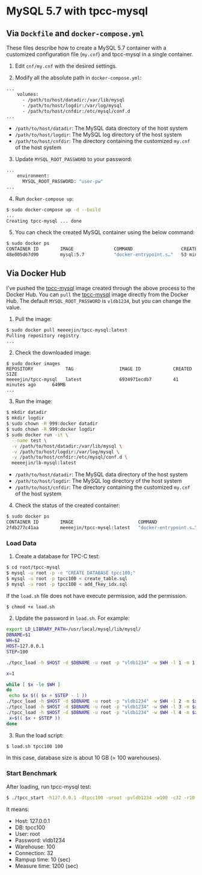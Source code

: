 # MySQL 5.7 with tpcc-mysql

## Via `Dockfile` and `docker-compose.yml`

These files describe how to create a MySQL 5.7 container with a customized configuration file (`my.cnf`) and tpcc-mysql in a single container.

1. Edit `cnf/my.cnf` with the desired settings.

2. Modify all the absolute path in `docker-compose.yml`:

```bash
...
    volumes:
      - /path/to/host/datadir:/var/lib/mysql
      - /path/to/host/logdir:/var/log/mysql
      - /path/to/host/cnfdir:/etc/mysql/conf.d
...
```

- `/path/to/host/datadir`: The MySQL data directory of the host system
- `/path/to/host/logdir`: The MySQL log directory of the host system
- `/path/to/host/cnfdir`: The directory containing the customized `my.cnf` of the host system

3. Update `MYSQL_ROOT_PASSWORD` to your password:

```bash
...
    environment:
      MYSQL_ROOT_PASSWORD: "user-pw"
...
```

4. Run `docker-compose up`:

```bash
$ sudo docker-compose up -d --build
...
Creating tpcc-mysql ... done
```

5. You can check the created MySQL container using the below command:

```bash
$ sudo docker ps
CONTAINER ID        IMAGE               COMMAND                  CREATED             STATUS              PORTS                               NAMES
48e005d67d90        mysql:5.7           "docker-entrypoint.s…"   53 minutes ago      Up 32 minutes       0.0.0.0:3306->3306/tcp, 33060/tcp   tpcc-mysql
```

## Via Docker Hub

I've pushed the [tpcc-mysql](https://hub.docker.com/r/meeeejin/tpcc-mysql) image created through the above process to the Docker Hub. You can `pull` the [tpcc-mysql](https://hub.docker.com/r/meeeejin/tpcc-mysql) image directly from the Docker Hub. The default `MYSQL_ROOT_PASSWORD` is `vldb1234`, but you can change the value.

1. Pull the image:

```bash
$ sudo docker pull meeeejin/tpcc-mysql:latest
Pulling repository registry
...
```

2. Check the downloaded image:

```
$ sudo docker images
REPOSITORY            TAG                 IMAGE ID            CREATED             SIZE
meeeejin/tpcc-mysql   latest              6934971ecdb7        41 minutes ago      649MB
...
```

3. Run the image:

```bash
$ mkdir datadir
$ mkdir logdir
$ sudo chown -R 999:docker datadir
$ sudo chown -R 999:docker logdir
$ sudo docker run -it \
  --name test \
  -v /path/to/host/datadir:/var/lib/mysql \
  -v /path/to/host/logdir:/var/log/mysql \
  -v /path/to/host/cnfdir:/etc/mysql/conf.d \
  meeeejin/lb-mysql:latest
```

- `/path/to/host/datadir`: The MySQL data directory of the host system
- `/path/to/host/logdir`: The MySQL log directory of the host system
- `/path/to/host/cnfdir`: The directory containing the customized `my.cnf` of the host system

4. Check the status of the created container:

```bash
$ sudo docker ps
CONTAINER ID        IMAGE                        COMMAND                  CREATED             STATUS              PORTS                               NAMES
2fdb277c41aa        meeeejin/tpcc-mysql:latest   "docker-entrypoint.s…"   8 minutes ago       Up 8 minutes        3306/tcp, 33060/tcp                 test
```

### Load Data

1. Create a database for TPC-C test:

```bash
$ cd root/tpcc-mysql
$ mysql -u root -p -e "CREATE DATABASE tpcc100;"
$ mysql -u root -p tpcc100 < create_table.sql
$ mysql -u root -p tpcc100 < add_fkey_idx.sql
```

If the `load.sh` file does not have execute permission, add the permission.

```bash
$ chmod +x load.sh
```

2. Update the password in `load.sh`. For example:

```bash
export LD_LIBRARY_PATH=/usr/local/mysql/lib/mysql/
DBNAME=$1
WH=$2
HOST=127.0.0.1
STEP=100

./tpcc_load -h $HOST -d $DBNAME -u root -p "vldb1234" -w $WH -l 1 -m 1 -n $WH >> 1.out &

x=1

while [ $x -le $WH ]
do
 echo $x $(( $x + $STEP - 1 ))
./tpcc_load -h $HOST -d $DBNAME -u root -p "vldb1234" -w $WH -l 2 -m $x -n $(( $x + $STEP - 1 ))  >> 2_$x.out &
./tpcc_load -h $HOST -d $DBNAME -u root -p "vldb1234" -w $WH -l 3 -m $x -n $(( $x + $STEP - 1 ))  >> 3_$x.out &
./tpcc_load -h $HOST -d $DBNAME -u root -p "vldb1234" -w $WH -l 4 -m $x -n $(( $x + $STEP - 1 ))  >> 4_$x.out &
 x=$(( $x + $STEP ))
done
```

3. Run the load script:

```bash
$ load.sh tpcc100 100
```

In this case, database size is about 10 GB (= 100 warehouses).

### Start Benchmark

After loading, run tpcc-mysql test:

```bash
$ ./tpcc_start -h127.0.0.1 -dtpcc100 -uroot -pvldb1234 -w100 -c32 -r10 -l1200
```

It means:

- Host: 127.0.0.1
- DB: tpcc100
- User: root
- Password: vldb1234
- Warehouse: 100
- Connection: 32
- Rampup time: 10 (sec)
- Measure time: 1200 (sec)